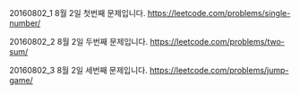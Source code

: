 ﻿20160802_1
8월 2일 첫번째 문제입니다.
https://leetcode.com/problems/single-number/

20160802_2
8월 2일 두번째 문제입니다.
https://leetcode.com/problems/two-sum/

20160802_3
8월 2일 세번째 문제입니다.
https://leetcode.com/problems/jump-game/
